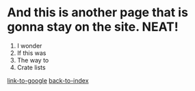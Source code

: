 # And this is another page that is gonna stay on the site. NEAT!

1. I wonder
2. If this was
3. The way to
4. Crate lists


[link-to-google](https://www.google.com)
[back-to-index](index.md)
